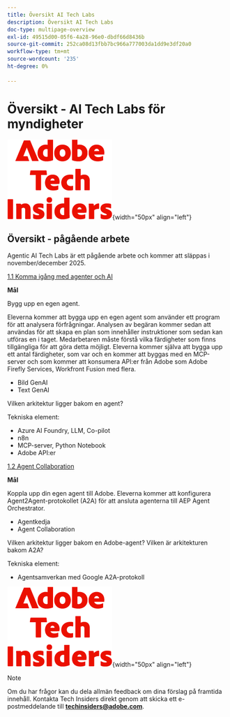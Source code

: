 ```yaml
---
title: Översikt AI Tech Labs
description: Översikt AI Tech Labs
doc-type: multipage-overview
exl-id: 49515d00-05f6-4a28-96e0-dbdf66d8436b
source-git-commit: 252ca08d13fbb7bc966a777003da1dd9e3df20a0
workflow-type: tm+mt
source-wordcount: '235'
ht-degree: 0%

---
```


# Översikt - AI Tech Labs för myndigheter

![Tech Insiders](./assets/images/techinsiders.png){width="50px" align="left"}

## Översikt - pågående arbete

Agentic AI Tech Labs är ett pågående arbete och kommer att släppas i november/december 2025.

[1.1 Komma igång med agenter och AI](./modules/agentic-ai/module1.1/agenticai.md)

**Mål**

Bygg upp en egen agent.

Eleverna kommer att bygga upp en egen agent som använder ett program för att analysera förfrågningar. Analysen av begäran kommer sedan att användas för att skapa en plan som innehåller instruktioner som sedan kan utföras en i taget. Medarbetaren måste förstå vilka färdigheter som finns tillgängliga för att göra detta möjligt. Eleverna kommer själva att bygga upp ett antal färdigheter, som var och en kommer att byggas med en MCP-server och som kommer att konsumera API:er från Adobe som Adobe Firefly Services, Workfront Fusion med flera.

- Bild GenAI
- Text GenAI

Vilken arkitektur ligger bakom en agent?

Tekniska element:

- Azure AI Foundry, LLM, Co-pilot
- n8n
- MCP-server, Python Notebook
- Adobe API:er

[1.2 Agent Collaboration](./modules/agentic-ai/module1.2/agentcollaboration.md)

**Mål**

Koppla upp din egen agent till Adobe. Eleverna kommer att konfigurera Agent2Agent-protokollet (A2A) för att ansluta agenterna till AEP Agent Orchestrator.

- Agentkedja
- Agent Collaboration

Vilken arkitektur ligger bakom en Adobe-agent?
Vilken är arkitekturen bakom A2A?

Tekniska element:

- Agentsamverkan med Google A2A-protokoll

![Tech Insiders](./assets/images/techinsiders.png){width="50px" align="left"}

>[!NOTE]
>
>Om du har frågor kan du dela allmän feedback om dina förslag på framtida innehåll. Kontakta Tech Insiders direkt genom att skicka ett e-postmeddelande till **techinsiders@adobe.com**.
